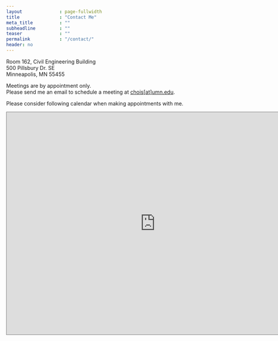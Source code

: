 ```yaml
---
layout              : page-fullwidth
title               : "Contact Me"
meta_title          : ""
subheadline         : ""
teaser              : ""
permalink           : "/contact/"
header: no
---
```


Room 162, Civil Engineering Building<br>
500 Pillsbury Dr. SE<br>
Minneapolis, MN 55455

Meetings are by appointment only.<br>
Please send me an email to schedule a meeting at <a href="mailto:chois@umn.edu">chois[at]umn.edu</a>.

Please consider following calendar when making appointments with me.

<iframe src="https://calendar.google.com/calendar/embed?height=600&wkst=1&bgcolor=%23ffffff&ctz=America%2FChicago&mode=WEEK&hl=en&showPrint=0&showNav=1&showTitle=0&showCalendars=0&showTabs=0&src=Y2hvaXNAdW1uLmVkdQ&src=YmVuY2hvaTkzQGdtYWlsLmNvbQ&src=dW1uLmVkdV9tN2ZmaDlqcTNpbXU0NTY5OWppczJpbmhwc0Bncm91cC5jYWxlbmRhci5nb29nbGUuY29t&src=ZW4udXNhI2hvbGlkYXlAZ3JvdXAudi5jYWxlbmRhci5nb29nbGUuY29t&color=%2333B679&color=%23AD1457&color=%23F6BF26&color=%234285F4" style="border:solid 1px #777" width="800" height="600" frameborder="0" scrolling="no"></iframe>
